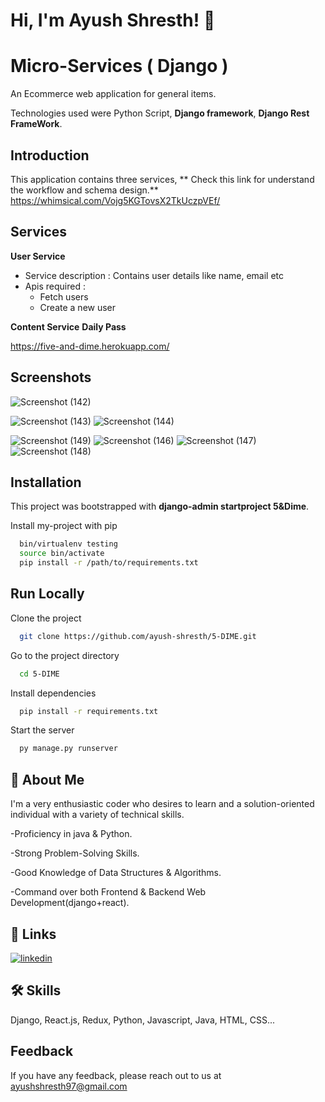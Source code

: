 
# Hi, I'm Ayush Shresth! 👋


# Micro-Services ( Django )


An Ecommerce web application for general items.

Technologies used were Python Script, **Django framework**, **Django Rest FrameWork**.

## Introduction
This application contains three services,
** Check this link for understand the workflow and schema design.**
https://whimsical.com/Vojg5KGTovsX2TkUczpVEf/

## Services
**User Service**
  - Service description : Contains user details like name, email etc
  - Apis required :
      - Fetch users
      - Create a new user


**Content Service**
**Daily Pass**

https://five-and-dime.herokuapp.com/
## Screenshots

![Screenshot (142)](https://user-images.githubusercontent.com/55576970/158998698-e3759c97-0c8d-4647-a9b6-2e79b201988d.png)

![Screenshot (143)](https://user-images.githubusercontent.com/55576970/158998743-43e379b0-4cdd-4aa7-9928-88d9881c83a5.png)
![Screenshot (144)](https://user-images.githubusercontent.com/55576970/158998753-8fa82323-896c-4c1a-a649-217ef5b60d8c.png)

![Screenshot (149)](https://user-images.githubusercontent.com/55576970/158999248-f0403b01-94d0-4637-b373-116e2e6dd686.png)
![Screenshot (146)](https://user-images.githubusercontent.com/55576970/158998764-141e230f-30a2-4b61-a5b0-f7b740285577.png)
![Screenshot (147)](https://user-images.githubusercontent.com/55576970/158998768-eec9205d-e595-4a3e-8a4b-f7240a618e0a.png)
![Screenshot (148)](https://user-images.githubusercontent.com/55576970/158998740-f2c2deb4-55fc-416b-b22f-1dd83773d487.png)


## Installation
This project was bootstrapped with **django-admin startproject 5&Dime**.

Install my-project with pip

```bash
  bin/virtualenv testing 
  source bin/activate
  pip install -r /path/to/requirements.txt


```
    
## Run Locally

Clone the project

```bash
  git clone https://github.com/ayush-shresth/5-DIME.git
```

Go to the project directory

```bash
  cd 5-DIME
```

Install dependencies

```bash
  pip install -r requirements.txt
```

Start the server

```bash
  py manage.py runserver
```



## 🚀 About Me

I'm a very enthusiastic coder who desires to learn and a solution-oriented individual with a variety of technical skills.

-Proficiency in java & Python.

-Strong Problem-Solving Skills.

-Good Knowledge of Data Structures & Algorithms.

-Command over both Frontend & Backend Web Development(django+react).


## 🔗 Links
[![linkedin](https://img.shields.io/badge/linkedin-0A66C2?style=for-the-badge&logo=linkedin&logoColor=white)](https://www.linkedin.com/in/ayush-514875198/)
## 🛠 Skills
Django, React.js, Redux, Python, Javascript, Java, HTML, CSS...


## Feedback

If you have any feedback, please reach out to us at ayushshresth97@gmail.com
